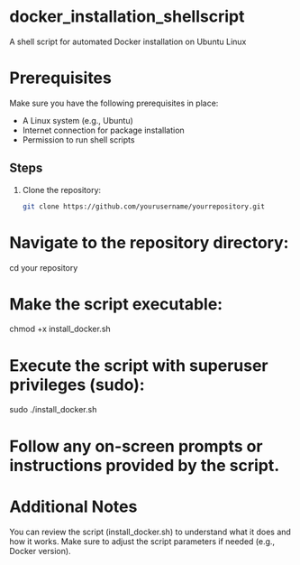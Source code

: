 # docker_installation_shellscript
 A shell script for automated Docker installation on  Ubuntu Linux
 # **Prerequisites**
 Make sure you have the following prerequisites in place:

- A Linux system (e.g., Ubuntu)
- Internet connection for package installation
- Permission to run shell scripts

## Steps

1. Clone the repository:

   ```bash
   git clone https://github.com/yourusername/yourrepository.git
# Navigate to the repository directory:


cd your repository
# Make the script executable:

chmod +x install_docker.sh
# Execute the script with superuser privileges (sudo):
sudo ./install_docker.sh
# Follow any on-screen prompts or instructions provided by the script.
# Additional Notes
You can review the script (install_docker.sh) to understand what it does and how it works.
Make sure to adjust the script parameters if needed (e.g., Docker version).
 
 
